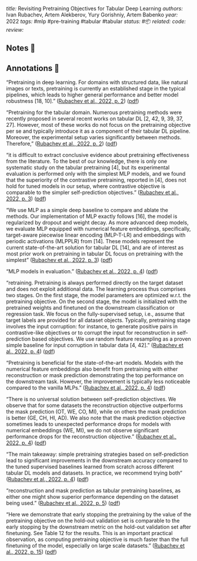 *title:* Revisiting Pretraining Objectives for Tabular Deep Learning
*authors:* Ivan Rubachev, Artem Alekberov, Yury Gorishniy, Artem Babenko
*year:* 2022
*tags:* #mlp #pre-training #tabular #tabular 
*status:* #📦 
*related:*
*code:*
*review:*

## Notes 📍

## Annotations 📖

“Pretraining in deep learning. For domains with structured data, like natural images or texts, pretraining is currently an established stage in the typical pipelines, which leads to higher general performance and better model robustness [18, 10].” ([Rubachev et al., 2022, p. 2](zotero://select/library/items/BR4F57P5)) ([pdf](zotero://open-pdf/library/items/AUF4PL5H?page=2&annotation=LARIGNA9))

“Pretraining for the tabular domain. Numerous pretraining methods were recently proposed in several recent works on tabular DL [2, 42, 9, 39, 37, 27]. However, most of these works do not focus on the pretraining objective per se and typically introduce it as a component of their tabular DL pipeline. Moreover, the experimental setup varies significantly between methods. Therefore,” ([Rubachev et al., 2022, p. 2](zotero://select/library/items/BR4F57P5)) ([pdf](zotero://open-pdf/library/items/AUF4PL5H?page=2&annotation=ZVQA27B7))

“it is difficult to extract conclusive evidence about pretraining effectiveness from the literature. To the best of our knowledge, there is only one systematic study on the tabular pretraining [4], but its experimental evaluation is performed only with the simplest MLP models, and we found that the superiority of the contrastive pretraining, reported in [4], does not hold for tuned models in our setup, where contrastive objective is comparable to the simpler self-prediction objectives.” ([Rubachev et al., 2022, p. 3](zotero://select/library/items/BR4F57P5)) ([pdf](zotero://open-pdf/library/items/AUF4PL5H?page=3&annotation=LEYWPPJY))

“We use MLP as a simple deep baseline to compare and ablate the methods. Our implementation of MLP exactly follows [16], the model is regularized by dropout and weight decay. As more advanced deep models, we evaluate MLP equipped with numerical feature embeddings, specifically, target-aware piecewise linear encoding (MLP-T-LR) and embeddings with periodic activations (MLPPLR) from [14]. These models represent the current state-of-the-art solution for tabular DL [14], and are of interest as most prior work on pretraining in tabular DL focus on pretraining with the simplest” ([Rubachev et al., 2022, p. 3](zotero://select/library/items/BR4F57P5)) ([pdf](zotero://open-pdf/library/items/AUF4PL5H?page=3&annotation=SRNGIC7T))

“MLP models in evaluation.” ([Rubachev et al., 2022, p. 4](zotero://select/library/items/BR4F57P5)) ([pdf](zotero://open-pdf/library/items/AUF4PL5H?page=4&annotation=DWZBMVGD))

“retraining. Pretraining is always performed directly on the target dataset and does not exploit additional data. The learning process thus comprises two stages. On the first stage, the model parameters are optimized w.r.t. the pretraining objective. On the second stage, the model is initialized with the pretrained weights and finetuned on the downstream classification or regression task. We focus on the fully-supervised setup, i.e., assume that target labels are provided for all dataset objects. Typically, pretraining stage involves the input corruption: for instance, to generate positive pairs in contrastive-like objectives or to corrupt the input for reconstruction in self-prediction based objectives. We use random feature resampling as a proven simple baseline for input corruption in tabular data [4, 42].” ([Rubachev et al., 2022, p. 4](zotero://select/library/items/BR4F57P5)) ([pdf](zotero://open-pdf/library/items/AUF4PL5H?page=4&annotation=FWB2KK4R))

“Pretraining is beneficial for the state-of-the-art models. Models with the numerical feature embeddings also benefit from pretraining with either reconstruction or mask prediction demonstrating the top performance on the downstream task. However, the improvement is typically less noticeable compared to the vanilla MLPs.” ([Rubachev et al., 2022, p. 4](zotero://select/library/items/BR4F57P5)) ([pdf](zotero://open-pdf/library/items/AUF4PL5H?page=4&annotation=D3VWZHY5))

“There is no universal solution between self-prediction objectives. We observe that for some datasets the reconstruction objective outperforms the mask prediction (OT, WE, CO, MI), while on others the mask prediction is better (GE, CH, HI, AD). We also note that the mask prediction objective sometimes leads to unexpected performance drops for models with numerical embeddings (WE, MI), we do not observe significant performance drops for the reconstruction objective.” ([Rubachev et al., 2022, p. 4](zotero://select/library/items/BR4F57P5)) ([pdf](zotero://open-pdf/library/items/AUF4PL5H?page=4&annotation=6C5KD9P8))

“The main takeaway: simple pretraining strategies based on self-prediction lead to significant improvements in the downstream accuracy compared to the tuned supervised baselines learned from scratch across different tabular DL models and datasets. In practice, we recommend trying both” ([Rubachev et al., 2022, p. 4](zotero://select/library/items/BR4F57P5)) ([pdf](zotero://open-pdf/library/items/AUF4PL5H?page=4&annotation=JZ3SNEN7))

“reconstruction and mask prediction as tabular pretraining baselines, as either one might show superior performance depending on the dataset being used.” ([Rubachev et al., 2022, p. 5](zotero://select/library/items/BR4F57P5)) ([pdf](zotero://open-pdf/library/items/AUF4PL5H?page=5&annotation=ZGACJLMC))

“Here we demonstrate that early stopping the pretraining by the value of the pretraining objective on the hold-out validation set is comparable to the early stopping by the downstream metric on the hold-out validation set after finetuning. See Table 12 for the results. This is an important practical observation, as computing pretraining objective is much faster than the full finetuning of the model, especially on large scale datasets.” ([Rubachev et al., 2022, p. 15](zotero://select/library/items/BR4F57P5)) ([pdf](zotero://open-pdf/library/items/AUF4PL5H?page=15&annotation=BY4QFNWP))